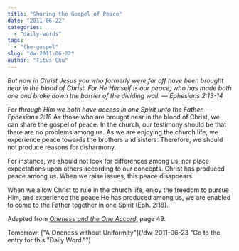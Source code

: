 ```yaml
---
title: "Sharing the Gospel of Peace"
date: "2011-06-22"
categories: 
  - "daily-words"
tags: 
  - "the-gospel"
slug: "dw-2011-06-22"
author: "Titus Chu"
---
```


_But now in Christ Jesus you who formerly were far off have been brought near in the blood of Christ. For He Himself is our peace, who has made both one and broke down the barrier of the dividing wall. — Ephesians 2:13-14_

_For through Him we both have access in one Spirit unto the Father. — Ephesians 2:18_ As those who are brought near in the blood of Christ, we can share the gospel of peace. In the church, our testimony should be that there are no problems among us. As we are enjoying the church life, we experience peace towards the brothers and sisters. Therefore, we should not produce reasons for disharmony.

For instance, we should not look for differences among us, nor place expectations upon others according to our concepts. Christ has produced peace among us. When we raise issues, this peace disappears.

When we allow Christ to rule in the church life, enjoy the freedom to pursue Him, and experience the peace He has produced among us, we are enabled to come to the Father together in one Spirit (Eph. 2:18).

Adapted from _[Oneness and the One Accord,](/book-oneness "Go to the listing for this book.")_ page 49.

Tomorrow: ["A Oneness without Uniformity"](/dw-2011-06-23 "Go to the entry for this "Daily Word."")
